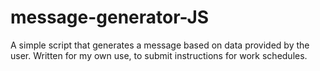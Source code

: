 # message-generator-JS
A simple script that generates a message based on data provided by the user. Written for my own use, to submit instructions for work schedules.
